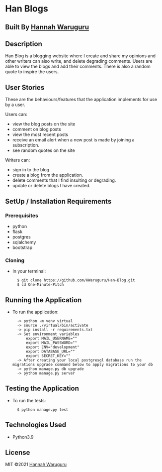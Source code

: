 # Han Blogs

## Built By [Hannah Waruguru](https://github.com/HWaruguru/)

## Description
Han Blog is a blogging website where I create and share my opinions and other writers can also write, and delete degrading comments. Users are able to view the blogs and add their comments. There is also a random quote to inspire the users. 

## User Stories
These are the behaviours/features that the application implements for use by a user.

Users can:
* view the blog posts on the site
* comment on blog posts
* view the most recent posts
* receive an email alert when a new post is made by joining a subscription.
* see random quotes on the site

Writers can: 
* sign in to the blog.
* create a blog from the application.
* delete comments that I find insulting or degrading.
* update or delete blogs I have created.

## SetUp / Installation Requirements
### Prerequisites
* python
* flask
* postgres
* sqlalchemy
* bootstrap

### Cloning
* In your terminal:
        
        $ git clone https://github.com/HWaruguru/Han-Blog.git
        $ cd One-Minute-Pitch

## Running the Application
* To run the application:

        -> python -m venv virtual
        -> source ./virtual/bin/activate
        -> pip install -r requirements.txt
        -> Set environment variables
            export MAIL_USERNAME=""
            export MAIL_PASSWORD=""
            export ENV="development"
            export DATABASE_URL=""
            export SECRET_KEY=""
        -> After creating your local postgresql database run the migrations upgrade command below to apply migrations to your db
        -> python manage.py db upgrade
        -> python manage.py server
        
## Testing the Application
* To run the tests:

        $ python manage.py test
        
        
## Technologies Used
* Python3.9

## License
MIT &copy;2021 [Hannah Waruguru](https://github.com/HWaruguru/)

